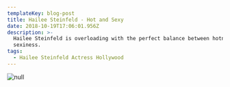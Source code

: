 ```yaml
---
templateKey: blog-post
title: Hailee Steinfeld - Hot and Sexy
date: 2018-10-19T17:06:01.956Z
description: >-
  Hailee Steinfeld is overloading with the perfect balance between hotness and
  sexiness.
tags:
  - Hailee Steinfeld Actress Hollywood
---
```

![null](/img/38295579_2232298183451410_9192267638884007936_n.jpg)
